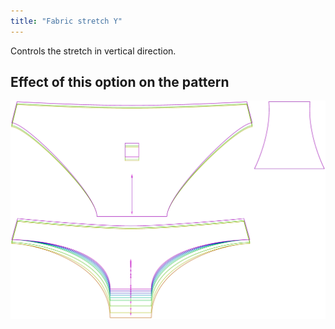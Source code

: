 ```yaml
---
title: "Fabric stretch Y"
---
```


Controls the stretch in vertical direction.



## Effect of this option on the pattern
![This image shows the effect of this option by superimposing several variants that have a different value for this option](unice_fabricstretchy_sample.svg "Effect of this option on the pattern")

